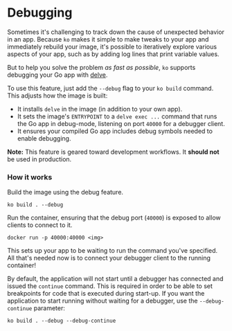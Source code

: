 # Debugging

Sometimes it's challenging to track down the cause of unexpected behavior in an app. Because `ko` makes it simple to make tweaks to your app and immediately rebuild your image, it's possible to iteratively explore various aspects of your app, such as by adding log lines that print variable values.

But to help you solve the problem _as fast as possible_, `ko` supports debugging your Go app with [delve](https://github.com/go-delve/delve).

To use this feature, just add the `--debug` flag to your `ko build` command. This adjusts how the image is built:

- It installs `delve` in the image (in addition to your own app).
- It sets the image's `ENTRYPOINT` to a `delve exec ...` command that runs the Go app in debug-mode, listening on port `40000` for a debugger client.
- It ensures your compiled Go app includes debug symbols needed to enable debugging.

**Note:** This feature is geared toward development workflows. It **should not** be used in production.

### How it works

Build the image using the debug feature.

```plaintext
ko build . --debug
```

Run the container, ensuring that the debug port (`40000`) is exposed to allow clients to connect to it.

```plaintext
docker run -p 40000:40000 <img>
```

This sets up your app to be waiting to run the command you've specified. All that's needed now is to connect your debugger client to the running container!

By default, the application will not start until a debugger has connected and issued the `continue` command. This is required in order to be able to set breakpoints for code that is executed during start-up. If you want the application to start running without waiting for a debugger, use the `--debug-continue` parameter:

```plaintext
ko build . --debug --debug-continue
```
